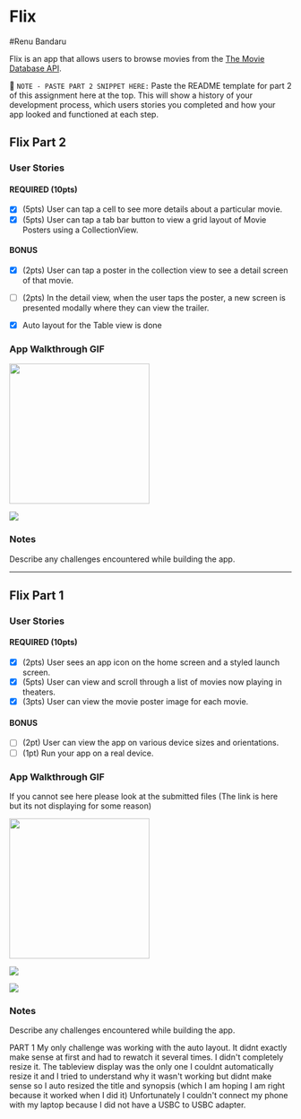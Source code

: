 # Flix
#Renu Bandaru

Flix is an app that allows users to browse movies from the [The Movie Database API](http://docs.themoviedb.apiary.io/#).

📝 `NOTE - PASTE PART 2 SNIPPET HERE:` Paste the README template for part 2 of this assignment here at the top. This will show a history of your development process, which users stories you completed and how your app looked and functioned at each step.

## Flix Part 2

### User Stories

#### REQUIRED (10pts)
- [x] (5pts) User can tap a cell to see more details about a particular movie.
- [x] (5pts) User can tap a tab bar button to view a grid layout of Movie Posters using a CollectionView.

#### BONUS
- [x] (2pts) User can tap a poster in the collection view to see a detail screen of that movie.
- [ ] (2pts) In the detail view, when the user taps the poster, a new screen is presented modally where they can view the trailer.

- [x] Auto layout for the Table view is done

### App Walkthrough GIF

<img src="![](https://i.imgur.com/O60RrMK.gif)" width=250><br>

![](https://i.imgur.com/O60RrMK.gif)
### Notes
Describe any challenges encountered while building the app.

---

## Flix Part 1

### User Stories
#### REQUIRED (10pts)
- [x] (2pts) User sees an app icon on the home screen and a styled launch screen.
- [x] (5pts) User can view and scroll through a list of movies now playing in theaters.
- [x] (3pts) User can view the movie poster image for each movie.

#### BONUS
- [ ] (2pt) User can view the app on various device sizes and orientations. 
- [ ] (1pt) Run your app on a real device.

### App Walkthrough GIF
If you cannot see here please look at the submitted files (The link is here but its not displaying for some reason)

<img src="![](https://i.imgur.com/saQsM2j.gif)" width=250><br>
 

![](https://i.imgur.com/saQsM2j.gif)

![](https://i.imgur.com/saQsM2j.gif)



### Notes
Describe any challenges encountered while building the app.

PART 1
My only challenge was working with the auto layout. It didnt exactly make sense at first and had to rewatch it several times. I didn't completely 
resize it. The tableview display was the only one I couldnt automatically resize it and I tried to understand why it wasn't working but didnt make sense so I 
auto resized the title and synopsis (which I am hoping I am right because it worked when I did it)
Unfortunately I couldn't connect my phone with my laptop because I did not have a USBC to USBC adapter.

